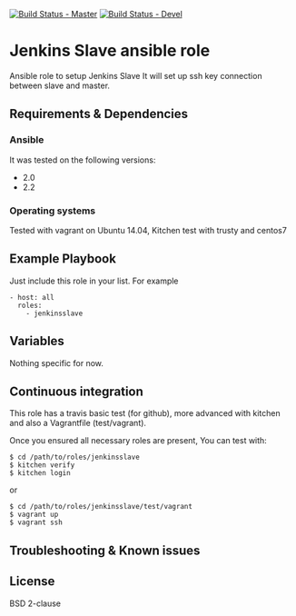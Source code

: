 [![Build Status - Master](https://travis-ci.org/juju4/ansible-jenkinsslave.svg?branch=master)](https://travis-ci.org/juju4/ansible-jenkinsslave)
[![Build Status - Devel](https://travis-ci.org/juju4/ansible-jenkinsslave.svg?branch=devel)](https://travis-ci.org/juju4/ansible-jenkinsslave/branches)
# Jenkins Slave ansible role

Ansible role to setup Jenkins Slave
It will set up ssh key connection between slave and master.

## Requirements & Dependencies

### Ansible
It was tested on the following versions:
 * 2.0
 * 2.2

### Operating systems

Tested with vagrant on Ubuntu 14.04, Kitchen test with trusty and centos7

## Example Playbook

Just include this role in your list.
For example

```
- host: all
  roles:
    - jenkinsslave
```

## Variables

Nothing specific for now.

## Continuous integration

This role has a travis basic test (for github), more advanced with kitchen and also a Vagrantfile (test/vagrant).

Once you ensured all necessary roles are present, You can test with:
```
$ cd /path/to/roles/jenkinsslave
$ kitchen verify
$ kitchen login
```
or
```
$ cd /path/to/roles/jenkinsslave/test/vagrant
$ vagrant up
$ vagrant ssh
```

## Troubleshooting & Known issues


## License

BSD 2-clause


